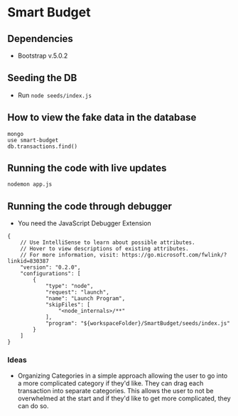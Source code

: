 # Smart Budget

## Dependencies
- Bootstrap v.5.0.2

## Seeding the DB
- Run `node seeds/index.js`

## How to view the fake data in the database
`mongo` \
`use smart-budget`\
`db.transactions.find()`


## Running the code with live updates
`nodemon app.js`

## Running the code through debugger
* You need the JavaScript Debugger Extension
```
{
    // Use IntelliSense to learn about possible attributes.
    // Hover to view descriptions of existing attributes.
    // For more information, visit: https://go.microsoft.com/fwlink/?linkid=830387
    "version": "0.2.0",
    "configurations": [
        {
            "type": "node",
            "request": "launch",
            "name": "Launch Program",
            "skipFiles": [
                "<node_internals>/**"
            ],
            "program": "${workspaceFolder}/SmartBudget/seeds/index.js"
        }
    ]
}
```

### Ideas

- Organizing Categories in a simple approach allowing the user to go into a more complicated category if they'd like. They can drag each transaction into separate categories. This allows the user to not be overwhelmed at the start and if they'd like to get more complicated, they can do so.

